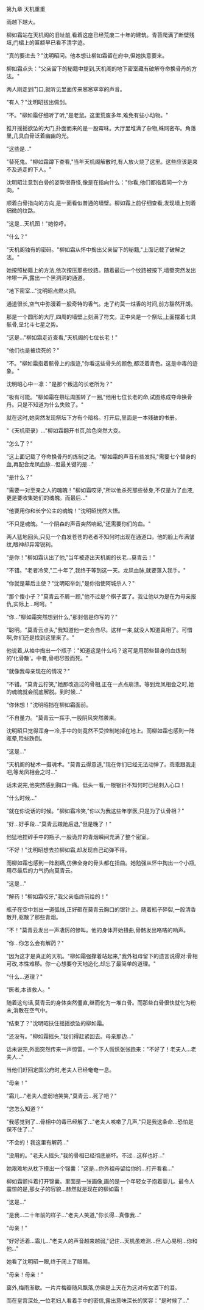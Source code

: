 第九章 天机重重

雨越下越大。

柳如霜站在天机阁的旧址前,看着这座已经荒废二十年的建筑。青苔爬满了断壁残垣,门楣上的匾额早已看不清字迹。

"真的要进去？"沈明昭问。他本想让柳如霜留在府中,但她执意要来。

柳如霜点头："父亲留下的秘籍中提到,天机阁的地下密室藏有破解夺命换骨丹的方法。"

两人刚走到门口,就听见里面传来窸窸窣窣的声音。

"有人？"沈明昭拔出佩剑。

"不。"柳如霜仔细听了听,"是老鼠。这里荒废多年,难免有些小动物。"

推开摇摇欲坠的大门,扑面而来的是一股霉味。大厅里堆满了杂物,蛛网密布。角落里,几具白骨泛着幽幽的光。

"这些是..."

"替死鬼。"柳如霜蹲下查看,"当年天机阁解散时,有人放火烧了这里。这些应该是来不及逃走的下人。"

沈明昭注意到白骨的姿势很奇怪,像是在指向什么："你看,他们都指着同一个方向。"

顺着白骨指向的方向,是一面看似普通的墙壁。柳如霜上前仔细查看,发现墙上刻着细微的纹路。

"这是...天机图！"她惊呼。

"什么？"

"天机阁独有的密码。"柳如霜从怀中掏出父亲留下的秘籍,"上面记载了破解之法。"

她按照秘籍上的方法,依次按压那些纹路。随着最后一个纹路被按下,墙壁突然发出咔嚓一声,露出一个黑洞洞的通道。

"地下密室..."沈明昭点燃火把。

通道很长,空气中弥漫着一股奇特的香气。走了约莫一炷香的时间,前方豁然开朗。

那是一个圆形的大厅,四周的墙壁上刻满了符文。正中央是一个祭坛,上面摆着七具骸骨,呈北斗七星之势。

"这是..."柳如霜走近查看,"天机阁的七位长老！"

"他们也是被烧死的？"

"不。"柳如霜指着骸骨上的痕迹,"你看这些骨头的颜色,都泛着青色。这是中毒的迹象。"

沈明昭心中一凛："是那个叛逃的长老所为？"

"极有可能。"柳如霜在祭坛周围转了一圈,"他用七位长老的命,试图练成夺命换骨丹。只是不知道为什么失败了。"

就在这时,她突然发现祭坛下方有个暗格。打开后,里面是一本残破的书册。

"《天机密录》..."柳如霜翻开书页,脸色突然大变。

"怎么了？"

"这上面记载了夺命换骨丹的炼制之法。"柳如霜的声音有些发抖,"需要七个替身的血,再配合龙凤血脉...但最关键的是..."

"是什么？"

"需要一对至亲之人的魂魄！"柳如霜咬牙,"所以他杀死那些替身,不仅是为了血液,更是要收集她们的魂魄。而最后..."

"他要用你和长宁公主的魂魄！"沈明昭恍然大悟。

"不只是魂魄。"一个阴森的声音突然响起,"还需要你们的血。"

两人猛地回头,只见一个白发苍苍的老者不知何时出现在通道口。他的脸上布满皱纹,眼神却异常锐利。

"是你！"柳如霜认出了他,"当年被逐出天机阁的长老...莫青云！"

"不错。"老者冷笑,"二十年了,我终于等到这一天。龙凤血脉,就要落入我手。"

"你就是幕后主使？"沈明昭举剑,"是你指使阿城杀人？"

"那个傻小子？"莫青云不屑一顾,"他不过是个棋子罢了。我让他以为是在为母亲报仇,实际上...呵呵。"

"你..."柳如霜突然想到什么,"那封信是你写的？"

"聪明。"莫青云点头,"我知道他一定会自尽。这样一来,就没人知道真相了。可惜啊,你们还是找到这里来了。"

他说着,从袖中掏出一个瓶子："知道这是什么吗？这可是用那些替身的血炼制的'化骨散'。中者,骨相尽毁而死。"

"就像我母亲现在的情况？"

"不错。"莫青云狞笑,"她那改造过的骨相,正在一点点崩溃。等到龙凤相会之时,她的魂魄就会彻底解脱。到时候..."

"你休想！"沈明昭挡在柳如霜面前。

"不自量力。"莫青云一挥手,一股阴风突然袭来。

沈明昭只觉得浑身一冷,手中的剑竟然不受控制地掉在地上。而柳如霜也感到一阵眩晕,险些跌倒。

"这是..."

"天机阁的秘术—摄魂术。"莫青云得意道,"现在你们已经无法动弹了。乖乖跟我走吧,等龙凤相会之时..."

话未说完,他突然感到胸口一痛。低头一看,一根银针不知何时已经刺入心口！

"什么时候..."

"就在你说话的时候。"柳如霜冷笑,"你以为我这些年学医,只是为了认骨相？"

"好...好手段..."莫青云踉跄后退,"但是晚了！"

他猛地捏碎手中的瓶子,一股诡异的青烟瞬间充满了整个密室。

"不好！"沈明昭想去拉柳如霜,却发现自己动弹不得。

而柳如霜也感到一阵剧痛,仿佛全身的骨头都在扭曲。她勉强从怀中掏出一个小瓶,用尽最后的力气扔向莫青云。

"这是..."

"解药！"柳如霜咬牙,"我父亲临终前给的！"

瓶子在空中划出一道弧线,正好砸在莫青云胸口的银针上。随着瓶子碎裂,一股清香散开,驱散了那些青烟。

"不！"莫青云发出一声凄厉的惨叫。他的身体开始扭曲,骨骼发出咯咯的响声。

"你...你怎么会有解药？"

"因为这才是真正的天机。"柳如霜强撑着站起来,"我外祖母留下的遗言说得对:骨相可改,本性难移。你一心想要夺天地造化,却忘了最简单的道理。"

"什么...道理？"

"医者,本该救人。"

随着这句话,莫青云的身体突然僵直,继而化为一堆白骨。而那些白骨很快就化为粉末,消散在空气中。

"结束了？"沈明昭扶住摇摇欲坠的柳如霜。

"还没有。"柳如霜摇头,"我们得赶紧回去。母亲那边..."

话未说完,外面突然传来一声惊雷。一个下人慌慌张张跑来："不好了！老夫人...老夫人..."

当他们赶回定国公府时,老夫人已经奄奄一息。

"母亲！"

"霜儿..."老夫人虚弱地笑笑,"莫青云...死了吧？"

"您怎么知道？"

"我感觉到了...骨相中的毒已经解了..."老夫人咳嗽了几声,"只是我这条命...恐怕是保不住了..."

"不会的！我这里有解药..."

"没用的。"老夫人摇头,"我的骨相已经彻底崩坏。不过...这样也好..."

她艰难地从枕下摸出一个锦囊："这是...你外祖母留给你的...打开看看..."

柳如霜颤抖着打开锦囊。里面是一张画像,画的是一个年轻女子抱着婴儿。最令人震惊的是,那女子的容貌...赫然就是现在的柳如霜！

"这是..."

"是我...二十年前的样子..."老夫人笑道,"你长得...真像我..."

"母亲！"

"好好活着...霜儿..."老夫人的声音越来越弱,"记住...天机虽难测...但人心易明...你和他..."

她看了沈明昭一眼,终于闭上了眼睛。

"母亲！母亲！"

窗外,梅雨渐歇。一片片梅瓣随风飘落,仿佛是上天在为这对母女洒下的泪。

而在皇宫深处,一位老妇人看着手中的密信,露出意味深长的笑容："是时候了..."
